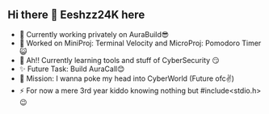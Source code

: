 ## Hi there 👋 Eeshzz24K here

- 🔭 Currently working privately on AuraBuild😎
- 🔭 Worked on MiniProj: Terminal Velocity and MicroProj: Pomodoro Timer 😺
- 🌱 Ah!! Currently learning tools and stuff of CyberSecurity 😏
- ✨ Future Task: Build AuraCall😊
- 🤔 Mission: I wanna poke my head into CyberWorld (Future ofc✌️) 
- ⚡ For now a mere 3rd year kiddo knowing nothing but #include<stdio.h>  😉




